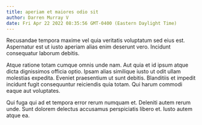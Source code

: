 ```yaml
---
title: aperiam et maiores odio sit
author: Darren Murray V
date: Fri Apr 22 2022 08:35:56 GMT-0400 (Eastern Daylight Time)
---
```

Recusandae tempora maxime vel quia veritatis voluptatum sed eius est. Aspernatur est ut iusto aperiam alias enim deserunt vero. Incidunt consequatur laborum debitis.

 Atque ratione totam cumque omnis unde nam. Aut quia et id ipsum atque dicta dignissimos officia optio. Ipsam alias similique iusto ut odit ullam molestias expedita. Eveniet praesentium ut sunt debitis. Blanditiis et impedit incidunt fugit consequuntur reiciendis quia totam. Qui harum commodi eaque aut voluptates.

 Qui fuga qui ad et tempora error rerum numquam et. Deleniti autem rerum unde. Sunt dolorem delectus accusamus perspiciatis libero et. Iusto autem atque ea.